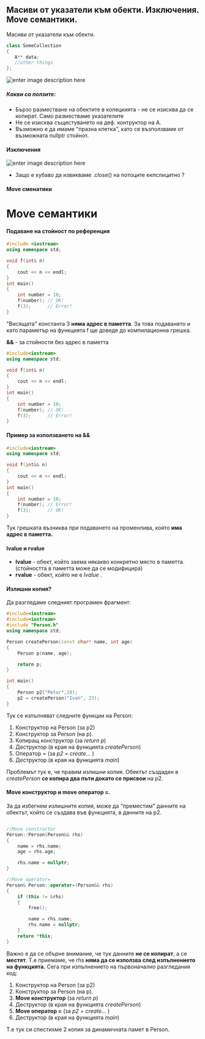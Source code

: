 


##  Масиви от указатели към обекти. Изключения. Move семантики.
Масиви от указатели към обекти.

 ```c++
class SomeCollection
{
	A** data;
	//other things
};
 ```
![enter image description here](https://i.ibb.co/YDCL2nr/pointer-Of-Pointers.png)
#####  Какви са ползите:

 - Бързо разместване на обектите в колецкията - не се изисква да се копират. Само разместваме указателите
 - Не се изисква същестуването на деф. контруктор на A.
 - Възможно е да имаме "празна клетка", като се възползваме от възможната nullptr стойнот.


####  Изключения
![enter image description here](https://i.ibb.co/hDMRzMB/df-drawio-1.png)

 - Защо е хубаво да извикваме .close() на потоците екпслицитно ?

####  Move сменатики

# Move семантики
#### Подаване на стойност по референция
```c++
#include <iostream>
using namespace std;

void f(int& n)
{
	cout << n << endl;
}
int main()
{
	int number = 10;
	f(number); // OK!
	f(3);      // Error!
}
 ```
"Висящата" константа 3 **няма адрес в паметта**. За това подаването и като параметър на функцията f ще доведе до компилационна грешка. 

**&&** - за стойности без адрес в паметта
```c++
#include<iostream>
using namespace std;

void f(int& n)
{
	cout << n << endl;
}
int main()
{
	int number = 10;
	f(number); // OK!
	f(3);      // Error!
}
 ```

#### Пример за използването на &&
```c++
#include<iostream>
using namespace std;

void f(int&& n)
{
	cout << n << endl;
}
int main()
{
	int number = 10;
	f(number); // Error!
	f(3);      // OK!
}
 ```
Тук грешката възниква при подаването на променлива, която **има адрес в паметта.**
#### lvalue и rvalue

 - **lvalue** - обект, който заема някакво конкретно място в паметта. (стойността в паметта може да се модифицира)
 - **rvalue** - обект, който не е  *lvalue* .


#### Излишни копия?
Да разгледаме следният програмен фрагмент:
 
```c++
#include<iostream>
#include<iostream>
#include "Person.h"
using namespace std;

Person createPerson(const char* name, int age)
{
	Person p(name, age);

	return p;
}

int main()
{
	Person p2("Petur",18);
	p2 = createPerson("Ivan", 23);
}
 ```
Тук се изпълняват следните функции на Person:

 1. Конструктор на Person (за p2)
 2. Конструктор за Person (на p).
 3. Копиращ конструктор (за *return p*)
 4. Деструктор (в края на функцията *createPerson*)
 5. Оператор = (за *p2 = create...* )   
 6. Деструктор (в края на функцията *main*)

Проблемът тук е, че правим излишни копия.  Обектът създаден в *createPerson* **се копира два пъти докато се присвои** на p2.
#### Move конструктор и move оператор =.
За да избегнем излишните копия, може да "преместим" данните на обектът, който се създава във функцията, в данните на p2.
```c++

//Move constructor
Person::Person(Person&& rhs)
{
	name = rhs.name;
	age = rhs.age;

	rhs.name = nullptr;
}

//Move operator=
Person& Person::operator=(Person&& rhs)
{
	if (this != &rhs)
	{
		free();

		name = rhs.name;
		rhs.name = nullptr;
	}
	return *this;
}
 ```
 
 Важно е да се обърне внимание, че тук данните **не се копират**, а се **местят**. Т.е приемаме, че rhs **няма да се използва след изпълнението на функцията.**
 Сега при изпълнението на първоначално разгледания код:
  1. Конструктор на Person (за p2)
 2. Конструктор за Person (на p).
 3. **Move конструктор** (за *return p*)
 4. Деструктор (в края на функцията *createPerson*)
 5. **Move oператор =** (за *p2 = create...* )   
 6. Деструктор (в края на функцията *main*)
 

Т.е тук си спестихме 2 копия за динамичната памет в Person.
